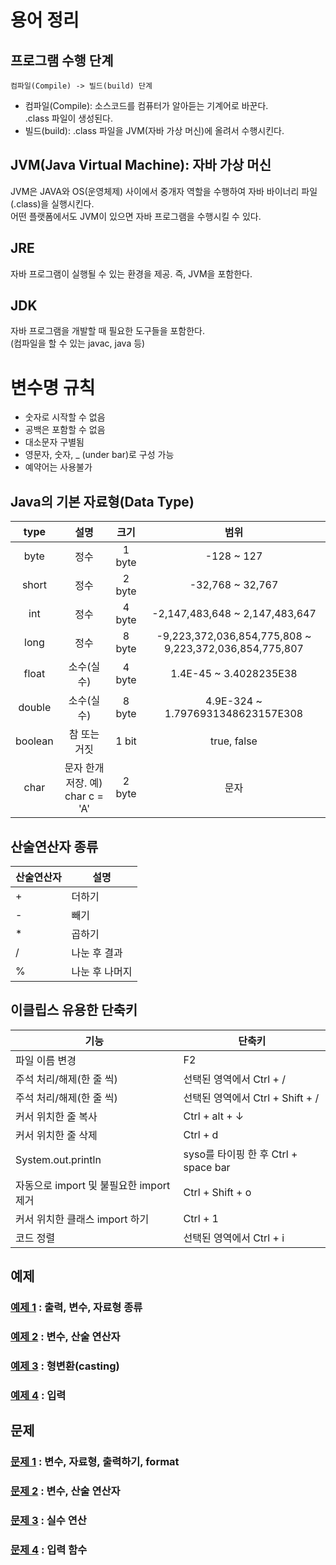 # 용어 정리
## 프로그램 수행 단계 
`컴파일(Compile) -> 빌드(build) 단계`  
- 컴파일(Compile): 소스코드를 컴퓨터가 알아듣는 기계어로 바꾼다.  
   .class 파일이 생성된다.
- 빌드(build): .class 파일을 JVM(자바 가상 머신)에 올려서 수행시킨다.

## JVM(Java Virtual Machine): 자바 가상 머신
JVM은 JAVA와 OS(운영체제) 사이에서 중개자 역할을 수행하여 자바 바이너리 파일(.class)을 실행시킨다.  
어떤 플랫폼에서도 JVM이 있으면 자바 프로그램을 수행시킬 수 있다.  

## JRE
자바 프로그램이 실행될 수 있는 환경을 제공. 즉, JVM을 포함한다.

## JDK
자바 프로그램을 개발할 때 필요한 도구들을 포함한다.  
(컴파일을 할 수 있는 javac, java 등)

# 변수명 규칙
- 숫자로 시작할 수 없음
- 공백은 포함할 수 없음
- 대소문자 구별됨
- 영문자, 숫자, _ (under bar)로 구성 가능
- 예약어는 사용불가

## Java의 기본 자료형(Data Type)
  
|type|설명|크기|범위|
|:---:|:---:|:---:|:---:|
|byte|정수|1 byte|-128 ~ 127|
|short|정수|2 byte|-32,768 ~ 32,767|
|int|정수|4 byte|-2,147,483,648 ~ 2,147,483,647|
|long|정수|8 byte|-9,223,372,036,854,775,808 ~ 9,223,372,036,854,775,807|
|float|소수(실수)|4 byte|1.4E-45 ~ 3.4028235E38|
|double|소수(실수)|8 byte|4.9E-324 ~ 1.7976931348623157E308|
|boolean|참 또는 거짓|1 bit|true, false|
|char|문자 한개 저장. 예) char c = 'A'|2 byte|문자|

## 산술연산자 종류

|산술연산자|설명|
|------|------|
|+| 더하기|
|-| 빼기 |
|*|곱하기|
|/| 나눈 후 결과|
|%|나눈 후 나머지|
  
## 이클립스 유용한 단축키
|기능 |단축키 |
|------|------|
|파일 이름 변경 | F2 |
|주석 처리/해제(한 줄 씩) | 선택된 영역에서 Ctrl + /|
|주석 처리/해제(한 줄 씩) | 선택된 영역에서 Ctrl + Shift + /|
|커서 위치한 줄 복사| Ctrl + alt + ↓ |
|커서 위치한 줄 삭제| Ctrl + d|
|System.out.println| syso를 타이핑 한 후 Ctrl + space bar|
|자동으로 import 및 불필요한 import 제거|Ctrl + Shift + o|
|커서 위치한 클래스 import 하기|Ctrl + 1|
|코드 정렬|선택된 영역에서 Ctrl + i|

## 예제
### [예제 1](variable_ex/Ex01.java) : 출력, 변수, 자료형 종류
### [예제 2](variable_ex/Ex02.java) : 변수, 산술 연산자
### [예제 3](variable_ex/Ex03.java) : 형변환(casting)
### [예제 4](variable_ex/Ex04.java) : 입력

## 문제
### [문제 1](variable_quiz/quiz01/README.md) : 변수, 자료형, 출력하기, format
### [문제 2](variable_quiz/quiz02/README.md) : 변수, 산술 연산자
### [문제 3](variable_quiz/quiz03/README.md) : 실수 연산
### [문제 4](variable_quiz/quiz04/README.md) : 입력 함수
